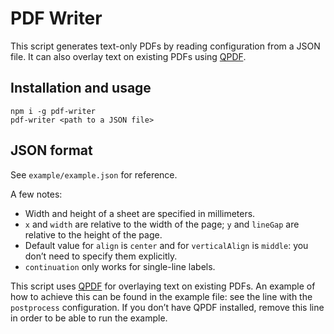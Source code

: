 # PDF Writer

This script generates text-only PDFs by reading configuration from a JSON file. It can also overlay text on existing PDFs using [QPDF](http://qpdf.sourceforge.net/).

## Installation and usage

```shell script
npm i -g pdf-writer
pdf-writer <path to a JSON file>
```

## JSON format

See `example/example.json` for reference.

A few notes:

- Width and height of a sheet are specified in millimeters.
- `x` and `width` are relative to the width of the page; `y` and `lineGap` are relative to the height of the page.
- Default value for `align` is `center` and for `verticalAlign` is `middle`: you don’t need to specify them explicitly.
- `continuation` only works for single-line labels.

This script uses [QPDF](http://qpdf.sourceforge.net/) for overlaying text on existing PDFs. An example of how to achieve this can be found in the example file: see the line with the `postprocess` configuration. If you don’t have QPDF installed, remove this line in order to be able to run the example.